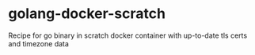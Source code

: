 # golang-docker-scratch
Recipe for go binary in scratch docker container with up-to-date tls certs and timezone data
